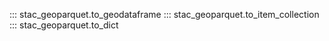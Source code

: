 ::: stac_geoparquet.to_geodataframe
::: stac_geoparquet.to_item_collection
::: stac_geoparquet.to_dict
